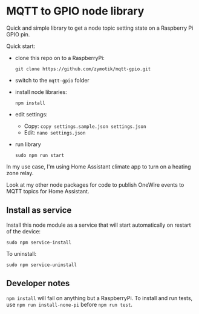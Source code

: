 # MQTT to GPIO node library

Quick and simple library to get a node topic setting state on a Raspberry Pi GPIO pin.

Quick start:
    
* clone this repo on to a RaspberryPi:

    `git clone https://github.com/zymotik/mqtt-gpio.git`

* switch to the `mqtt-gpio` folder

* install node libraries:

    `npm install`

* edit settings:

    * Copy: 
        `copy settings.sample.json settings.json`
    * Edit:
        `nano settings.json`

* run library

    `sudo npm run start`

In my use case, I'm using Home Assistant climate app to turn on a heating zone relay.

Look at my other node packages for code to publish OneWire events to MQTT topics for Home Assistant.

## Install as service

Install this node module as a service that will start automatically on restart of the device:

`sudo npm service-install`

To uninstall:

`sudo npm service-uninstall`

## Developer notes

`npm install` will fail on anything but a RaspberryPi. To install and run tests, use `npm run install-none-pi` before `npm run test`.